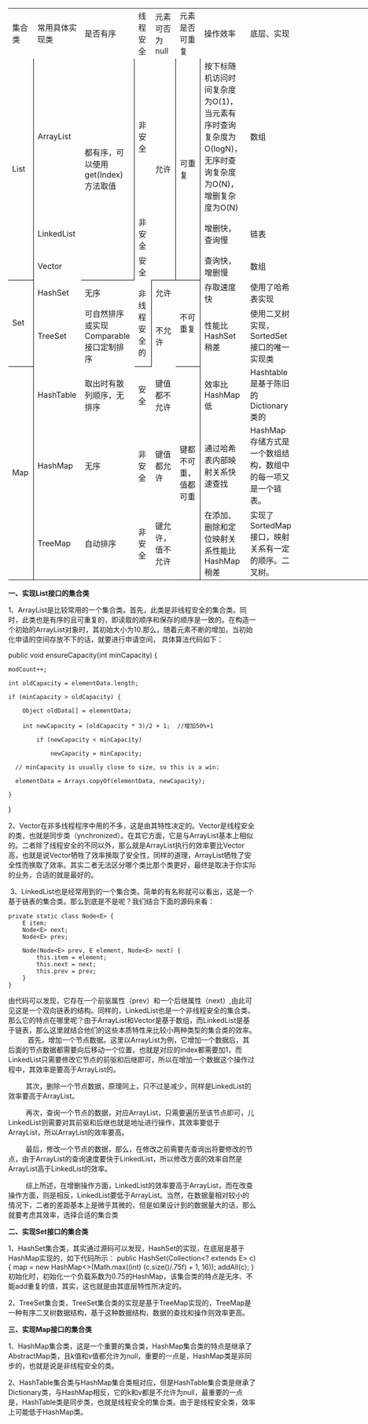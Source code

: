 <table width="1120" border="0" cellpadding="0" cellspacing="0" style="width:840.00pt;border-collapse:collapse;table-layout:fixed;">
   <colgroup><col width="140" span="256" class="xl69" style="mso-width-source:userset;mso-width-alt:4480;">
   </colgroup><tbody><tr height="40" class="xl65" style="height:30.00pt;mso-height-source:userset;mso-height-alt:600;">
    <td class="xl70" height="40" width="140" style="height:30.00pt;width:105.00pt;" x:str="">集合类</td>
    <td class="xl70" width="140" style="width:105.00pt;" x:str="">常用具体实现类</td>
    <td class="xl70" width="140" style="width:105.00pt;" x:str="">是否有序</td>
    <td class="xl70" width="140" style="width:105.00pt;" x:str="">线程安全</td>
    <td class="xl71" width="140" style="width:105.00pt;" x:str="">元素可否为<font class="font32">null</font></td>
    <td class="xl70" width="140" style="width:105.00pt;" x:str="">元素是否可重复</td>
    <td class="xl70" width="140" style="width:105.00pt;" x:str="">操作效率</td>
    <td class="xl72" width="140" style="width:105.00pt;" x:str="">底层、实现</td>
   </tr>
   <tr height="40" class="xl66" style="height:30.00pt;mso-height-source:userset;mso-height-alt:600;">
    <td class="xl73" height="120" rowspan="3" style="height:90.00pt;border-right:.5pt solid windowtext;border-bottom:.5pt solid windowtext;" x:str="">List</td>
    <td class="xl74" x:str="">ArrayList</td>
    <td class="xl75" rowspan="3" style="border-right:.5pt solid windowtext;border-bottom:.5pt solid windowtext;" x:str="">都有序，可以使用get(Index)方法取值</td>
    <td class="xl74" x:str="">非安全</td>
    <td class="xl73" rowspan="3" style="border-right:.5pt solid windowtext;border-bottom:.5pt solid windowtext;" x:str="">允许</td>
    <td class="xl73" rowspan="3" style="border-right:.5pt solid windowtext;border-bottom:.5pt solid windowtext;" x:str="">可重复</td>
    <td class="xl76" x:str="">按下标随机访问时间复杂度为O(1)，当元素有序时查询复杂度为O(logN)，无序时查询复杂度为O(N)，增删复杂度为O(N)</td>
    <td class="xl76" x:str="">数组</td>
   </tr>
   <tr height="40" class="xl66" style="height:30.00pt;mso-height-source:userset;mso-height-alt:600;">
    <td class="xl76" x:str="">LinkedList</td>
    <td class="xl74" x:str="">非安全</td>
    <td class="xl79" x:str="">增删快，查询慢</td>
    <td class="xl76" x:str="">链表</td>
   </tr>
   <tr height="40" class="xl66" style="height:30.00pt;mso-height-source:userset;mso-height-alt:600;">
    <td class="xl74" x:str="">Vector</td>
    <td class="xl79" x:str="">安全</td>
    <td class="xl76" x:str="">查询快，增删慢</td>
    <td class="xl76" x:str="">数组</td>
   </tr>
   <tr height="40" class="xl67" style="height:30.00pt;mso-height-source:userset;mso-height-alt:600;">
    <td class="xl80" height="130.67" rowspan="2" style="height:98.00pt;border-right:.5pt solid windowtext;border-bottom:.5pt solid windowtext;" x:str="">Set</td>
    <td class="xl81" x:str="">HashSet</td>
    <td class="xl82" x:str="">无序</td>
    <td class="xl80" rowspan="2" style="border-right:.5pt solid windowtext;border-bottom:.5pt solid windowtext;" x:str="">非线程安全的</td>
    <td class="xl82" x:str="">允许</td>
    <td class="xl80" rowspan="2" style="border-right:.5pt solid windowtext;border-bottom:.5pt solid windowtext;" x:str="">不可重复</td>
    <td class="xl82" x:str="">存取速度快</td>
    <td class="xl82" x:str="">使用了哈希表实现</td>
   </tr>
   <tr height="90.67" class="xl67" style="height:68.00pt;mso-height-source:userset;mso-height-alt:1360;">
    <td class="xl81" x:str="">TreeSet</td>
    <td class="xl84" x:str="">可自然排序或实现Com<font class="font33">parable</font><font class="font7">接口定制排序</font></td>
    <td class="xl82" x:str="">不允许</td>
    <td class="xl85" x:str="">性能比<font class="font34">HashSet</font><font class="font8">稍差</font></td>
    <td class="xl82" x:str="">使用二叉树实现，<font class="font11">SortedSet</font><font class="font9">接口的唯一实现类</font></td>
   </tr>
   <tr height="56" class="xl68" style="height:42.00pt;mso-height-source:userset;mso-height-alt:840;">
    <td class="xl86" height="216" rowspan="3" style="height:162.00pt;border-right:.5pt solid windowtext;border-bottom:.5pt solid windowtext;" x:str="">Map</td>
    <td class="xl87" x:str="">HashTable</td>
    <td class="xl87" x:str="">取出时有散列顺序，无排序</td>
    <td class="xl88" x:str="">安全</td>
    <td class="xl87" x:str="">键值都不允许</td>
    <td class="xl89" rowspan="3" style="border-right:.5pt solid windowtext;border-bottom:.5pt solid windowtext;" x:str="">键都不可重，值都可重</td>
    <td class="xl90" x:str="">效率比<font class="font34">HashMap</font><font class="font8">低</font></td>
    <td class="xl91" x:str="">Hashtable是基于陈旧的Dictionary类的</td>
   </tr>
   <tr height="80" class="xl68" style="height:60.00pt;mso-height-source:userset;mso-height-alt:1200;">
    <td class="xl87" x:str="">HashMap</td>
    <td class="xl87" x:str="">无序</td>
    <td class="xl87" x:str="">非安全</td>
    <td class="xl87" x:str="">键值都允许</td>
    <td class="xl88" x:str="">通过哈希表内部映射关系快速查找</td>
    <td class="xl94" x:str="">HashMap<font class="font9">存储方式是一个数组结构，数组中的每一项又是一个链表。</font></td>
   </tr>
   <tr height="80" class="xl68" style="height:60.00pt;mso-height-source:userset;mso-height-alt:1200;">
    <td class="xl87" x:str="">TreeMap</td>
    <td class="xl87" x:str="">自动排序</td>
    <td class="xl87" x:str="">非安全</td>
    <td class="xl87" x:str="">键允许，值不允许</td>
    <td class="xl90" x:str="">在添加、删除和定位映射关系性能比<font class="font34">HashMap</font><font class="font8">稍差</font></td>
    <td class="xl90" x:str="">实现了<font class="font34">SortedMap</font><font class="font8">接口，映射关系有一定的顺序。</font><font class="font9">二叉树。</font></td>
   </tr>
  </tbody></table>

**一、实现List接口的集合类**

1、ArrayList是比较常用的一个集合类。首先，此类是非线程安全的集合类。同时，此类也是有序的且可重复的，即读取的顺序和保存的顺序是一致的。在构造一个初始的ArrayList对象时，其初始大小为10.那么，随着元素不断的增加，当初始化申请的空间存放不下的话，就要进行申请空间，
具体算法代码如下：

  public void ensureCapacity(int minCapacity) {

    modCount++; 
 
    int oldCapacity = elementData.length;  

    if (minCapacity > oldCapacity) {  

        Object oldData[] = elementData;  

        int newCapacity = (oldCapacity * 3)/2 + 1;  //增加50%+1

            if (newCapacity < minCapacity)  

                newCapacity = minCapacity; 
 
      // minCapacity is usually close to size, so this is a win: 
 
      elementData = Arrays.copyOf(elementData, newCapacity);  

    }  

 }

 2、Vector在非多线程程序中用的不多，这是由其特性决定的。Vector是线程安全的类，也就是同步类（ynchronized）。在其它方面，它是与ArrayList基本上相似的。二者除了线程安全的不同以外，那么就是ArrayList执行的效率要比Vector高，也就是说Vector牺牲了效率换取了安全性，同样的道理，ArrayList牺牲了安全性而换取了效率。其实二者无法区分哪个类比那个类更好，最终是取决于你实际的业务，合适的就是最好的。

 3、LinkedList也是经常用到的一个集合类。简单的有名称就可以看出，这是一个基于链表的集合类。那么到底是不是呢？我们结合下面的源码来看：

    private static class Node<E> {
        E item;
        Node<E> next;
        Node<E> prev;
 
        Node(Node<E> prev, E element, Node<E> next) {
            this.item = element;
            this.next = next;
            this.prev = prev;
        }
    }

由代码可以发现，它存在一个前驱属性（prev）和一个后继属性（next）,由此可见这是一个双向链表的结构。同样的，LinkedList也是一个非线程安全的集合类。那么它的特点在哪里呢？由于ArrayList和Vector是基于数组，而LinkedList是基于链表，那么这里就结合他们的这些本质特性来比较小两种类型的集合类的效率。
          首先，增加一个节点数据。这里以ArrayList为例，它增加一个数据后，其后面的节点数据都需要向后移动一个位置，也就是对应的index都需要加1，而LinkedList只需要修改它节点的前驱和后继即可，所以在增加一个数据这个操作过程中，其效率是要高于ArrayList的。

         其次，删除一个节点数据，原理同上，只不过是减少，同样是LinkedList的效率要高于ArrayList。

         再次，查询一个节点的数据，对应ArrayList，只需要遍历至该节点即可，儿LinkedList则需要对其前驱和后继也就是地址进行操作，其效率要低于ArrayList，所以ArrayList的效率要高。

         最后，修改一个节点的数据，那么，在修改之前需要先查询出将要修改的节点，由于ArrayList的查询速度要快于LinkedList，所以修改方面的效率自然是ArrayList高于LinkedList的效率。

         综上所述，在增删操作方面，LinkedList的效率要高于ArrayList，而在改查操作方面，则是相反，LinkedList要低于ArrayList。当然，在数据量相对较小的情况下，二者的差距基本上是微乎其微的，但是如果设计到的数据量大的话，那么就要考虑其效率，选择合适的集合类

**二、实现Set接口的集合类**

1、HashSet集合类，其实通过源码可以发现，HashSet的实现，在底层是基于HashMap实现的，如下代码所示：
    public HashSet(Collection<? extends E> c) {
        map = new HashMap<>(Math.max((int) (c.size()/.75f) + 1, 16));
        addAll(c);
    }
 初始化时，初始化一个负载系数为0.75的HashMap，该集合类的特点是无序、不能add重复的值，其实，这也就是由其底层特性所决定的。

2、TreeSet集合类，TreeSet集合类的实现是基于TreeMap实现的，TreeMap是一种有序二叉树数据结构，基于这种数据结构，数据的查找和操作则效率更高。

**三、实现Map接口的集合类**

1、HashMap集合类，这是一个重要的集合类，HashMap集合类的特点是继承了AbstractMap类，且k值和v值都允许为null，重要的一点是，HashMap类是非同步的，也就是说是非线程安全的类。

2、HashTable集合类与HashMap集合类相对应，但是HashTable集合类是继承了Dictionary类，与HashMap相反，它的k和v都是不允许为null，最重要的一点是，HashTable类是同步类，也就是线程安全的集合类。由于是线程安全类，效率上可能低于HashMap类。
